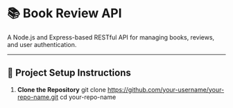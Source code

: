 # 📚 Book Review API

A Node.js and Express-based RESTful API for managing books, reviews, and user authentication.

---

## 🚀 Project Setup Instructions

1. **Clone the Repository**
   git clone https://github.com/your-username/your-repo-name.git
   cd your-repo-name
   ```

   ```
